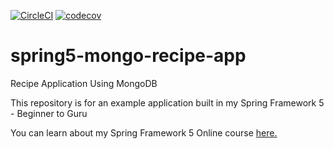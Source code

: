 [![CircleCI](https://circleci.com/gh/srivastava-abhijeet/spring5-mongo-recipe-app/tree/master.svg?style=shield)](https://circleci.com/gh/srivastava-abhijeet/spring5-mongo-recipe-app/tree/master)
[![codecov](https://codecov.io/gh/srivastava-abhijeet/spring5-mongo-recipe-app/branch/master/graph/badge.svg)](https://codecov.io/gh/srivastava-abhijeet/spring5-mongo-recipe-app)

# spring5-mongo-recipe-app
Recipe Application Using MongoDB

This repository is for an example application built in my Spring Framework 5 - Beginner to Guru

You can learn about my Spring Framework 5 Online course [here.](http://courses.springframework.guru/p/spring-framework-5-begginer-to-guru/?product_id=363173)